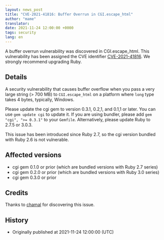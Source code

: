 ```yaml
---
layout: news_post
title: "CVE-2021-41816: Buffer Overrun in CGI.escape_html"
author: "mame"
translator:
date: 2021-11-24 12:00:00 +0000
tags: security
lang: en
---
```


A buffer overrun vulnerability was discovered in CGI.escape_html.
This vulnerability has been assigned the CVE identifier [CVE-2021-41816](https://nvd.nist.gov/vuln/detail/CVE-2021-41816).
We strongly recommend upgrading Ruby.

## Details

A security vulnerability that causes buffer overflow when you pass a very large string (> 700 MB) to `CGI.escape_html` on a platform where `long` type takes 4 bytes, typically, Windows.

Please update the cgi gem to version 0.3.1, 0.2,1, and 0.1,1 or later. You can use `gem update cgi` to update it. If you are using bundler, please add `gem "cgi", ">= 0.3.1"` to your `Gemfile`.
Alternatively, please update Ruby to 2.7.5 or 3.0.3.

This issue has been introduced since Ruby 2.7, so the cgi version bundled with Ruby 2.6 is not vulnerable.

## Affected versions

* cgi gem 0.1.0 or prior (which are bundled versions with Ruby 2.7 series)
* cgi gem 0.2.0 or prior (which are bundled versions with Ruby 3.0 series)
* cgi gem 0.3.0 or prior

## Credits

Thanks to [chamal](https://hackerone.com/chamal) for discovering this issue.

## History

* Originally published at 2021-11-24 12:00:00 (UTC)
